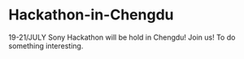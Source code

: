 # Hackathon-in-Chengdu
19-21/JULY Sony Hackathon will be hold in Chengdu! Join us! To do something interesting.

